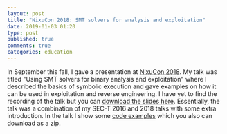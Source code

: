 ```yaml
---
layout: post
title: "NixuCon 2018: SMT solvers for analysis and exploitation"
date: 2019-01-03 01:20
type: post
published: true
comments: true
categories: education
---
```


In September this fall, I gave a presentation at [NixuCon 2018](https://www.nixu.com/).
My talk was titled "Using SMT solvers for binary analysis and exploitation" where I described the basics of symbolic execution and gave examples on how it can be used in exploitation and reverse engineering.
I have yet to find the recording of the talk but you can [download the slides here](/assets/other/nixucon18-slides.pdf).
Essentially, the talk was a combination of my SEC-T 2016 and 2018 talks with some extra introduction.
In the talk I show some [code examples](/assets/other/smt-code2.zip) which you also can download as a zip.
